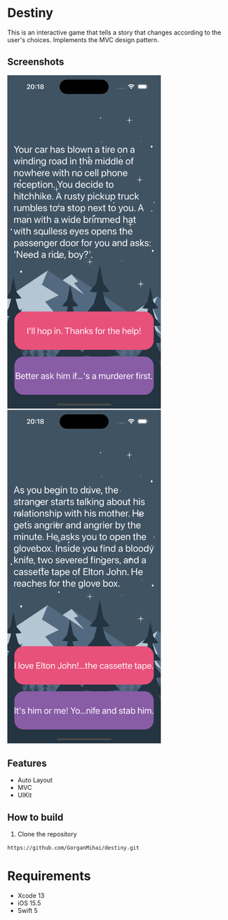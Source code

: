 Destiny
==========================
This is an interactive game that tells a story that changes according to the user's choices. Implements the MVC design pattern.

## Screenshots
<img src="./Img/1.png" width = 350 style="padding-right:70" > <img src="./Img/2.png" width = 350 >


## Features
* Auto Layout
* MVC
* UIKit

## How to build

1) Clone the repository

```bash
https://github.com/GorganMihai/destiny.git
```

# Requirements 

* Xcode 13
* iOS 15.5
* Swift 5
